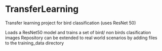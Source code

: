 # TransferLearning
Transfer learning project for bird classification (uses ResNet 50)

Loads a ResNet50 model and trains a set of bird/ non birds clasification images
Repository can be extended to real world scenarios by adding files to the training_data directory


